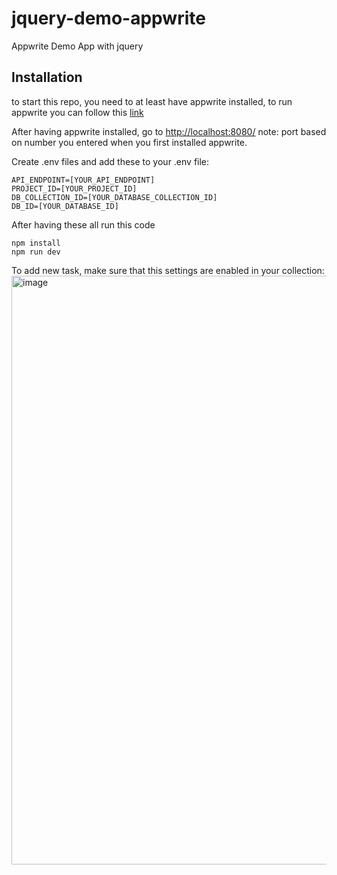 # jquery-demo-appwrite
 Appwrite Demo App with jquery

## Installation
to start this repo, you need to at least have appwrite installed, to run appwrite you can follow this [link](https://appwrite.io/docs/installation)

After having appwrite installed, go to [http://localhost:8080/](http://localhost:8080/) 
note: port based on number you entered when you first installed appwrite.

Create .env files and add these to your .env file:
```
API_ENDPOINT=[YOUR_API_ENDPOINT]
PROJECT_ID=[YOUR_PROJECT_ID]
DB_COLLECTION_ID=[YOUR_DATABASE_COLLECTION_ID]
DB_ID=[YOUR_DATABASE_ID]
```

After having these all run this code
```
npm install 
npm run dev
```

To add new task, make sure that this settings are enabled in your collection:
<img width="942" alt="image" src="https://user-images.githubusercontent.com/38250310/196171762-9a24c26b-84db-4cff-974e-a03724f9ad91.png">
